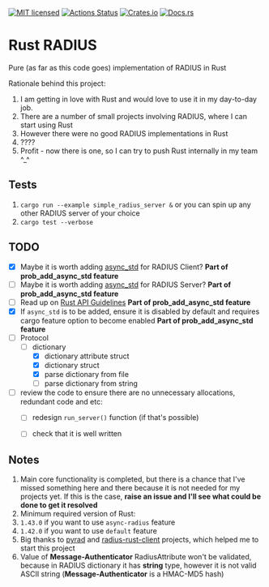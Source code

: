 [![MIT licensed][mit-badge]][mit-url]
[![Actions Status][action-badge]][action-url]
[![Crates.io][crates-badge]][crates-url]
[![Docs.rs][docs-badge]][docs-url]


[action-badge]: https://github.com/MikhailMS/rust-radius/workflows/RustRadius/badge.svg
[action-url]:   https://github.com/MikhailMS/rust-radius/actions
[crates-badge]: https://img.shields.io/crates/v/radius-rust.svg
[crates-url]:   https://crates.io/crates/radius-rust
[docs-badge]:   https://docs.rs/radius-rust/badge.svg
[docs-url]:     https://docs.rs/radius-rust
[mit-badge]:    https://img.shields.io/badge/license-MIT-blue.svg
[mit-url]:      LICENSE


# Rust RADIUS 
Pure (as far as this code goes) implementation of RADIUS in Rust


Rationale behind this project:
1. I am getting in love with Rust and would love to use it in my day-to-day job.
2. There are a number of small projects involving RADIUS, where I can start using Rust
3. However there were no good RADIUS implementations in Rust
4. ????
5. Profit - now there is one, so I can try to push Rust internally in my team ^_^


## Tests
1. `cargo run --example simple_radius_server &` or you can spin up any other RADIUS server of your choice
2. `cargo test --verbose`


## TODO
- [x] Maybe it is worth adding [async_std](https://github.com/async-rs/async-std) for RADIUS Client?                      **Part of prob_add_async_std feature**
- [ ] Maybe it is worth adding [async_std](https://github.com/async-rs/async-std) for RADIUS Server?                      **Part of prob_add_async_std feature**
- [ ] Read up on [Rust API Guidelines](https://rust-lang.github.io/api-guidelines)                                        **Part of prob_add_async_std feature**
- [x] If `async_std` is to be added, ensure it is disabled by default and requires cargo feature option to become enabled **Part of prob_add_async_std feature**
- [ ] Protocol
  - [ ] dictionary
    - [x] dictionary attribute struct
    - [x] dictionary struct
    - [x] parse dictionary from file
    - [ ] parse dictionary from string
- [ ] review the code to ensure there are no unnecessary allocations, redundant code and etc:
  - [ ] redesign `run_server()` function (if that's possible)
  - [ ] check that it is well written


## Notes
1. Main core functionality is completed, but there is a chance that I've missed something here and there because it is not needed for my projects yet. If this is the case, **raise an issue and I'll see what could be done to get it resolved**
2. Minimum required version of Rust:
  1. `1.43.0` if you want to use `async-radius` feature
  2. `1.42.0` if you want to use `default`      feature
3. Big thanks to [pyrad](https://github.com/pyradius/pyrad) and [radius-rust-client](https://github.com/athonet-open/rust-radius-client) projects, which helped me to start this project
4. Value of **Message-Authenticator** RadiusAttribute won't be validated, because in RADIUS dictionary it has **string** type, however it is not valid ASCII string (**Message-Authenticator** is a HMAC-MD5 hash)
